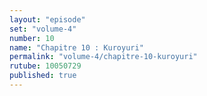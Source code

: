 ```yaml
---
layout: "episode"
set: "volume-4"
number: 10
name: "Chapitre 10 : Kuroyuri"
permalink: "volume-4/chapitre-10-kuroyuri"
rutube: 10050729
published: true
---
```

